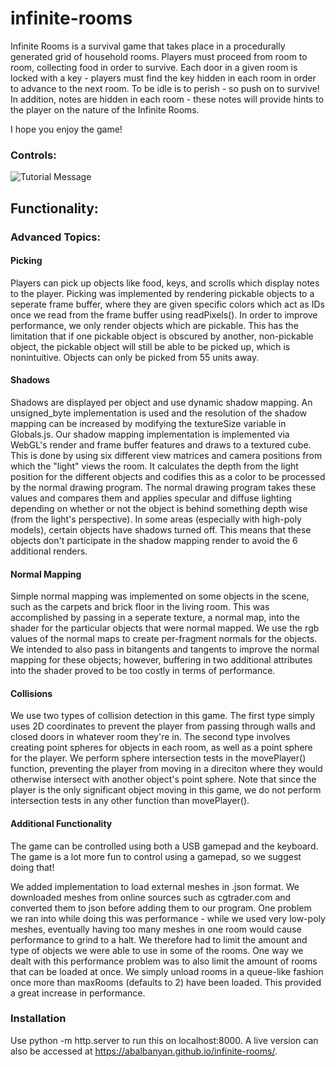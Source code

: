 # infinite-rooms
Infinite Rooms is a survival game that takes place in a procedurally generated grid of household rooms. Players must proceed from room to room, collecting food in order to survive. Each door in a given room is locked with a key - players must find the key hidden in each room in order to advance to the next room. To be idle is to perish - so push on to survive!
In addition, notes are hidden in each room - these notes will provide hints to the player on the nature of the Infinite Rooms.

I hope you enjoy the game! 

### Controls:
![Tutorial Message](http://i.imgur.com/40NNb51.png)

## Functionality:

### Advanced Topics:
#### Picking
Players can pick up objects like food, keys, and scrolls which display notes to the player.
Picking was implemented by rendering pickable objects to a seperate frame buffer, where they are given specific colors which act as IDs once we read from the frame buffer using readPixels(). In order to improve performance, we only render objects which are pickable. This has the limitation that if one pickable object is obscured by another, non-pickable object, the pickable object will still be able to be picked up, which is nonintuitive. 
Objects can only be picked from 55 units away.  
#### Shadows
Shadows are displayed per object and use dynamic shadow mapping. An unsigned_byte implementation is used and the resolution of the shadow mapping can be increased by
modifying the textureSize variable in Globals.js. Our shadow mapping implementation is implemented via WebGL's render and frame buffer features
and draws to a textured cube. This is done by using six different view matrices and camera positions from which the "light" views the room. It calculates the depth from
the light position for the different objects and codifies this as a color to be processed by the normal drawing program. The normal drawing program takes these values
and compares them and applies specular and diffuse lighting depending on whether or not the object is behind something depth wise (from the light's perspective).
In some areas (especially with high-poly models), certain objects have shadows turned off. This means that these objects don't participate in the shadow mapping
render to avoid the 6 additional renders.
#### Normal Mapping
Simple normal mapping was implemented on some objects in the scene, such as the carpets and brick floor in the living room. This was accomplished by passing in a seperate texture, a normal map, into the shader for the particular objects that were normal mapped. We use the rgb values of the normal maps to create per-fragment normals for the objects. We intended to also pass in bitangents and tangents to improve the normal mapping for these objects; however, buffering in two additional attributes into the shader proved to be too costly in terms of performance.
#### Collisions
We use two types of collision detection in this game. The first type simply uses 2D coordinates to prevent the player from passing through walls and closed doors in whatever room they're in. The second type involves creating point spheres for objects in each room, as well as a point sphere for the player. We perform sphere intersection tests in the movePlayer() function, preventing the player from moving in a direciton where they would otherwise intersect with another object's point sphere. Note that since the player is the only significant object moving in this game, we do not perform intersection tests in any other function than movePlayer().
#### Additional Functionality
The game can be controlled using both a USB gamepad and the keyboard. The game is a lot more fun to control using a gamepad, so we suggest doing that!

We added implementation to load external meshes in .json format. We downloaded meshes from online sources such as cgtrader.com and converted them to json before adding them to our program. One problem we ran into while doing this was performance - while we used very low-poly meshes, eventually having too many meshes in one room would cause performance to grind to a halt. We therefore had to limit the amount and type of objects we were able to use in some of the rooms.
One way we dealt with this performance problem was to also limit the amount of rooms that can be loaded at once. We simply unload rooms in a queue-like fashion once more than maxRooms (defaults to 2) have been loaded. This provided a great increase in performance.

### Installation

Use python -m http.server to run this on localhost:8000. A live version can also be accessed at https://abalbanyan.github.io/infinite-rooms/.
